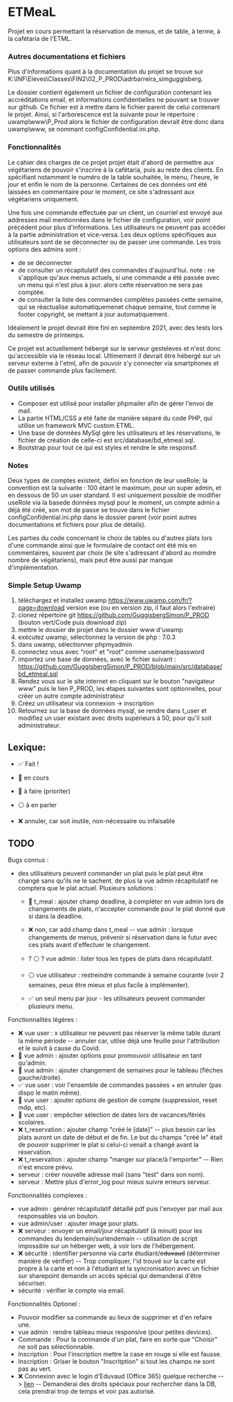 # ETMeaL
Projet en cours permettant la réservation de menus, et de table, à terme, à la cafétaria de l'ETML.
### Autres documentations et fichiers
Plus d'informations quant à la documentation du projet se trouve sur K:\INF\Eleves\Classes\FIN2\02_P_PROD\adrbarreira_simguggisberg. 

Le dossier contient également un fichier de configuration contenant les accréditations email, et informations confidentielles ne pouvant se trouver sur github. Ce fichier est à mettre dans le fichier parent de celui contenant le projet. Ainsi, si l'arborescence est la suivante pour le répertoire : uwamp\www\P_Prod alors le fichier de configuration devrait être donc dans uwamp\www, se nommant configConfidential.ini.php.

### Fonctionnalités
Le cahier des charges de ce projet projet était d'abord de permettre aux végétariens de pouvoir s'inscrire à la cafétaria, puis au reste des clients. En spécifiant notamment le numéro de la table souhaitée, le menu, l'heure, le jour et enfin le nom de la personne. Certaines de ces données ont été laissées en commentaire pour le moment, ce site s'adressant aux végétariens uniquement.

Une fois une commande effectuée par un client, un courriel est envoyé aux addresses mail mentionnées dans le fichier de configuration, voir point précédent pour plus d'informations. Les utilisateurs ne peuvent pas accéder à la partie administration et vice-versa. Les deux options spécifiques aux utilisateurs sont de se déconnecter ou de passer une commande. Les trois options des admins sont :
- de se déconnecter
- de consulter un récapitulatif des commandes d'aujourd'hui. note : ne s'applique qu'aux menus actuels, si une commande a été passée avec un menu qui n'est plus à jour. alors cette réservation ne sera pas comptée.
- de consulter la liste des commandes complètes passées cette semaine, qui se réactualise automatiquemenet chaque semaine, tout comme le footer copyright, se mettant à jour automatiquement.

Idéalement le projet devrait être fini en septembre 2021, avec des tests lors du semestre de printemps.
 
 Ce projet est actuellement hébergé sur le serveur gesteleves et n'est donc qu'accessible via le réseau local. Ultimement il devrait être hébergé sur un serveur externe à l'etml, afin de pouvoir s'y connecter via smartphones et de passer commande plus facilement.

### Outils utilisés
- Composer est utilisé pour installer phpmailer afin de gérer l'envoi de mail.
- La partie HTML/CSS a été faite de manière séparé du code PHP, qui utilise un framework MVC custom ETML.
- Une base de données MySql gère les utilisateurs et les réservations, le fichier de création de celle-ci est src/database/bd_etmeal.sql.
- Bootstrap pour tout ce qui est styles et rendre le site responsif.

### Notes
Deux types de comptes existent, défini en fonction de leur useRole; la convention est la suivante : 100 étant le maximum, pour un super admin, et en dessous de 50 un user standard. Il est uniquement possible de modifier useRole via la basede données mysql pour le moment, un compte admin a déjà été créé, son mot de passe se trouve dans le fichier configConfidential.ini.php dans le dossier parent (voir point autres documentations et fichiers pour plus de détails).

Les parties du code concernant le choix de tables ou d'autres plats lors d'une commande ainsi que le formulaire de contact ont été mis en commentaires, souvent par choix (le site s'adressant d'abord au moindre nombre de végétariens), mais peut être aussi par manque d'implémentation.

### Simple Setup Uwamp
1. téléchargez et installez uwamp https://www.uwamp.com/fr/?page=download version exe (ou en version zip, il faut alors l'extraire)
2. clonez répertoire git https://github.com/GuggisbergSimon/P_PROD (bouton vert/Code puis download zip)
3. mettre le dossier de projet dans le dossier www d'uwamp
4. exécutez uwamp, sélectionnez la version de php : 7.0.3
5. dans uwamp, sélectionner phpmyadmin
6. connectez vous avec "root" et "root" comme usename/password
7. importez une base de données, avec le fichier suivant : https://github.com/GuggisbergSimon/P_PROD/blob/main/src/database/bd_etmeal.sql
8. Rendez vous sur le site internet en cliquant sur le bouton "navigateur www" puis le lien P_PROD, les étapes suivantes sont optionnelles, pour créer un autre compte administrateur
9. Créez un utilisateur via connexion -> inscription
10. Retournez sur la base de données mysql, se rendre dans t_user et modifiez un user existant avec droits supérieurs à 50, pour qu'il soit administrateur.

## Lexique:
- :white_check_mark: Fait !
- :large_blue_circle: en cours
- :large_orange_diamond: à faire (prioriter)
- :white_circle: à en parler

- :x: annuler, car soit inutile, non-nécessaire ou infaisable

## TODO
Bugs connus :
- des utilisateurs peuvent commander un plat puis le plat peut être changé sans qu'ils ne le sachent. de plus la vue admin récapitulatif ne comptera que le plat actuel. Plusieurs solutions :
  - :large_blue_circle: t_meal : ajouter champ deadline, à compléter en vue admin lors de changements de plats, n'accepter commande pour le plat donné que si dans la deadline.
  - :x: non, car add champ dans t_meal -- vue admin : lorsque changements de menus, prévenir si réservation dans le futur avec ces plats avant d'effectuer le changement.
  - ? :white_circle: ? vue admin : lister tous les types de plats dans récapitulatif.
                

  - :white_circle: vue utilisateur : restreindre commande à semaine courante (voir 2 semaines, peux être mieux et plus facile à implémenter).
  - :white_check_mark: un seul menu par jour - les utilisateurs peuvent commander plusieurs menu.

Fonctionnalités légères :
- :x: vue user : x utilisateur ne peuvent pas réserver la même table durant la même période -- annuler car, utilse déjà une feuille pour l'attribution et le suivit à cause du Covid.
- :large_orange_diamond: vue admin : ajouter options pour promouvoir utilisateur en tant qu'admin.
- :large_orange_diamond: vue admin : ajouter changement de semaines pour le tableau (flèches gauche/droite).
- :white_check_mark: vue user : voir l'ensemble de commandes passées + en annuler (pas dispo le matin même).
- :large_orange_diamond: vue user : ajouter options de gestion de compte (suppression, reset mdp, etc).
- :large_orange_diamond: vue user : empêcher sélection de dates lors de vacances/fériés scolaires.
- :x: t_reservation : ajouter champ "créé le [date]" -- plus besoin car les plats auront un date de début et de fin. Le but du champs "créé le" était de pouvoir supprimer le plat si celui-ci venait a changé avant la réservation.
- :x: t_reservation : ajouter champ "manger sur place/à l'emporter" -- Rien n'est encore prévu.
- serveur : créer nouvelle adresse mail (sans "test" dans son nom).
- serveur : Mettre plus d'error_log pour mieux suivre erreurs serveur.

Fonctionnalités complexes :
- vue admin : générer récapitulatif détaillé pdf puis l'envoyer par mail aux responsables via un bouton.
- vue admin/user : ajouter image pour plats.
- :x: serveur : envoyer un email/jour récapitulatif (à minuit) pour les commandes du lendemain/surlendemain -- utilisation de script impossible sur un héberger web, à voir lors de l'hébergement.
- :x: sécurité : identifier personne via carte étudiant/~~eduvaud~~ (déterminer manière de vérifier) -- Trop compliquer, l'id trouvé sur la carte est propre à la carte et non à l'étudiant et la syncronisation avec un fichier sur sharepoint demande un accès spécial qui demanderai d'être sécuriser.
- sécurité : vérifier le compte via email.

Fonctionnalités Optionel :
- Pouvoir modifier sa commande au lieux de supprimer et d'en refaire une.
- vue admin : rendre tableau mieux responsive (pour petites devices).
- Commande : Pour la commande d'un plat, faire en sorte que "Choisir" ne soit pas sélectionnable.
- Inscription : Pour l'inscription mettre la case en rouge si elle est fausse.
- Inscription : Griser le bouton "Inscritption" si tout les champs ne sont pas au vert.
- :x: Connexion avec le login d'Eduvaud (Office 365) quelque recherche --> [lien](https://docs.microsoft.com/en-us/previous-versions/azure/dn646737(v=azure.100)?redirectedfrom=MSDN) -- Demanderai des droits spéciaux pour rechercher dans la DB, cela prendrai trop de temps et voir pas autorisé.
